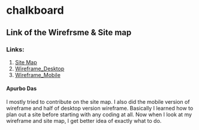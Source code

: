 # chalkboard

## Link of the Wirefrsme & Site map
### Links: 
   1. [Site Map](https://github.com/AsifTalukder/chalkboard/blob/main/Deliverable_0/Site%20Map(Student%20Portal).pdf)
   2. [Wireframe_Desktop](https://github.com/AsifTalukder/chalkboard/blob/main/Deliverable_0/Wireframe(Desktop%20Browser).pdf)
   3. [Wireframe_Mobile](https://github.com/AsifTalukder/chalkboard/blob/main/Deliverable_0/Wireframe(mobile).pdf)

#### Apurbo Das
I mostly tried to contribute on the site map. I also did the mobile version of wireframe and half of desktop version wireframe. 
Basically I learned how to plan out a site before starting with any coding at all. Now when I look at my wireframe and site map, I get better idea of exactly what to do.
